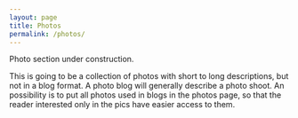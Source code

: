 ```yaml
---
layout: page
title: Photos
permalink: /photos/
---
```


Photo section under construction.

This is going to be a collection of photos with short to long descriptions, but not in a blog format.
A photo blog will generally describe a photo shoot.
An possibility is to put all photos used in blogs in the photos page, so that the reader interested only in the pics have easier access to them.
